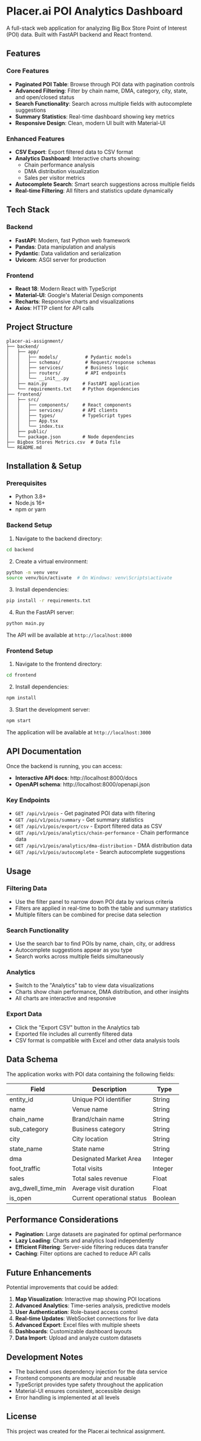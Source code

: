 # Placer.ai POI Analytics Dashboard

A full-stack web application for analyzing Big Box Store Point of Interest (POI) data. Built with FastAPI backend and React frontend.

## Features

### Core Features
- **Paginated POI Table**: Browse through POI data with pagination controls
- **Advanced Filtering**: Filter by chain name, DMA, category, city, state, and open/closed status
- **Search Functionality**: Search across multiple fields with autocomplete suggestions
- **Summary Statistics**: Real-time dashboard showing key metrics
- **Responsive Design**: Clean, modern UI built with Material-UI

### Enhanced Features
- **CSV Export**: Export filtered data to CSV format
- **Analytics Dashboard**: Interactive charts showing:
  - Chain performance analysis
  - DMA distribution visualization
  - Sales per visitor metrics
- **Autocomplete Search**: Smart search suggestions across multiple fields
- **Real-time Filtering**: All filters and statistics update dynamically

## Tech Stack

### Backend
- **FastAPI**: Modern, fast Python web framework
- **Pandas**: Data manipulation and analysis
- **Pydantic**: Data validation and serialization
- **Uvicorn**: ASGI server for production

### Frontend
- **React 18**: Modern React with TypeScript
- **Material-UI**: Google's Material Design components
- **Recharts**: Responsive charts and visualizations
- **Axios**: HTTP client for API calls

## Project Structure

```
placer-ai-assignment/
├── backend/
│   ├── app/
│   │   ├── models/          # Pydantic models
│   │   ├── schemas/         # Request/response schemas
│   │   ├── services/        # Business logic
│   │   ├── routers/         # API endpoints
│   │   └── __init__.py
│   ├── main.py             # FastAPI application
│   └── requirements.txt    # Python dependencies
├── frontend/
│   ├── src/
│   │   ├── components/     # React components
│   │   ├── services/       # API clients
│   │   ├── types/          # TypeScript types
│   │   ├── App.tsx
│   │   └── index.tsx
│   ├── public/
│   └── package.json        # Node dependencies
├── Bigbox Stores Metrics.csv  # Data file
└── README.md
```

## Installation & Setup

### Prerequisites
- Python 3.8+
- Node.js 16+
- npm or yarn

### Backend Setup

1. Navigate to the backend directory:
```bash
cd backend
```

2. Create a virtual environment:
```bash
python -m venv venv
source venv/bin/activate  # On Windows: venv\Scripts\activate
```

3. Install dependencies:
```bash
pip install -r requirements.txt
```

4. Run the FastAPI server:
```bash
python main.py
```

The API will be available at `http://localhost:8000`

### Frontend Setup

1. Navigate to the frontend directory:
```bash
cd frontend
```

2. Install dependencies:
```bash
npm install
```

3. Start the development server:
```bash
npm start
```

The application will be available at `http://localhost:3000`

## API Documentation

Once the backend is running, you can access:
- **Interactive API docs**: http://localhost:8000/docs
- **OpenAPI schema**: http://localhost:8000/openapi.json

### Key Endpoints

- `GET /api/v1/pois` - Get paginated POI data with filtering
- `GET /api/v1/pois/summary` - Get summary statistics
- `GET /api/v1/pois/export/csv` - Export filtered data as CSV
- `GET /api/v1/pois/analytics/chain-performance` - Chain performance data
- `GET /api/v1/pois/analytics/dma-distribution` - DMA distribution data
- `GET /api/v1/pois/autocomplete` - Search autocomplete suggestions

## Usage

### Filtering Data
- Use the filter panel to narrow down POI data by various criteria
- Filters are applied in real-time to both the table and summary statistics
- Multiple filters can be combined for precise data selection

### Search Functionality
- Use the search bar to find POIs by name, chain, city, or address
- Autocomplete suggestions appear as you type
- Search works across multiple fields simultaneously

### Analytics
- Switch to the "Analytics" tab to view data visualizations
- Charts show chain performance, DMA distribution, and other insights
- All charts are interactive and responsive

### Export Data
- Click the "Export CSV" button in the Analytics tab
- Exported file includes all currently filtered data
- CSV format is compatible with Excel and other data analysis tools

## Data Schema

The application works with POI data containing the following fields:

| Field | Description | Type |
|-------|-------------|------|
| entity_id | Unique POI identifier | String |
| name | Venue name | String |
| chain_name | Brand/chain name | String |
| sub_category | Business category | String |
| city | City location | String |
| state_name | State name | String |
| dma | Designated Market Area | Integer |
| foot_traffic | Total visits | Integer |
| sales | Total sales revenue | Float |
| avg_dwell_time_min | Average visit duration | Float |
| is_open | Current operational status | Boolean |

## Performance Considerations

- **Pagination**: Large datasets are paginated for optimal performance
- **Lazy Loading**: Charts and analytics load independently
- **Efficient Filtering**: Server-side filtering reduces data transfer
- **Caching**: Filter options are cached to reduce API calls

## Future Enhancements

Potential improvements that could be added:

1. **Map Visualization**: Interactive map showing POI locations
2. **Advanced Analytics**: Time-series analysis, predictive models
3. **User Authentication**: Role-based access control
4. **Real-time Updates**: WebSocket connections for live data
5. **Advanced Export**: Excel files with multiple sheets
6. **Dashboards**: Customizable dashboard layouts
7. **Data Import**: Upload and analyze custom datasets

## Development Notes

- The backend uses dependency injection for the data service
- Frontend components are modular and reusable
- TypeScript provides type safety throughout the application
- Material-UI ensures consistent, accessible design
- Error handling is implemented at all levels

## License

This project was created for the Placer.ai technical assignment.
